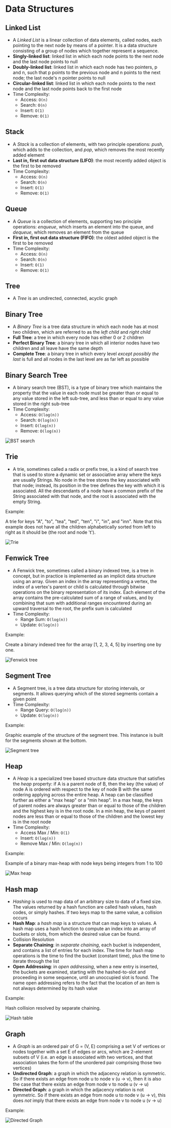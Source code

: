 # Data Structures

## Linked List

- A _Linked List_ is a linear collection of data elements, called nodes, each
  pointing to the next node by means of a pointer. It is a data structure
  consisting of a group of nodes which together represent a sequence.
- **Singly-linked list**: linked list in which each node points to the next node and the last node points to null
- **Doubly-linked list**: linked list in which each node has two pointers, p and n, such that p points to the previous node and n points to the next node; the last node's n pointer points to null
- **Circular-linked list**: linked list in which each node points to the next node and the last node points back to the first node
- Time Complexity:
  - Access: `O(n)`
  - Search: `O(n)`
  - Insert: `O(1)`
  - Remove: `O(1)`

## Stack

- A _Stack_ is a collection of elements, with two principle operations: _push_, which adds to the collection, and
  _pop_, which removes the most recently added element
- **Last in, first out data structure (LIFO)**: the most recently added object is the first to be removed
- Time Complexity:
  - Access: `O(n)`
  - Search: `O(n)`
  - Insert: `O(1)`
  - Remove: `O(1)`

## Queue

- A _Queue_ is a collection of elements, supporting two principle operations: _enqueue_, which inserts an element
  into the queue, and _dequeue_, which removes an element from the queue
- **First in, first out data structure (FIFO)**: the oldest added object is the first to be removed
- Time Complexity:
  - Access: `O(n)`
  - Search: `O(n)`
  - Insert: `O(1)`
  - Remove: `O(1)`

## Tree

- A _Tree_ is an undirected, connected, acyclic graph

## Binary Tree

- A _Binary Tree_ is a tree data structure in which each node has at most two children, which are referred to as
  the _left child_ and _right child_
- **Full Tree**: a tree in which every node has either 0 or 2 children
- **Perfect Binary Tree**: a binary tree in which all interior nodes have two children and all leave have the same depth
- **Complete Tree**: a binary tree in which every level _except possibly the last_ is full and all nodes in the last
  level are as far left as possible

## Binary Search Tree

- A binary search tree (BST), is a type of binary tree which maintains the property that the value in each node must be greater than or equal to any value stored in the left sub-tree, and less than or equal to any value stored in the right sub-tree
- Time Complexity:
  - Access: `O(log(n))`
  - Search: `O(log(n))`
  - Insert: `O(log(n))`
  - Remove: `O(log(n))`

![BST search](images/bst-search.svg "BST search")

## Trie

- A trie, sometimes called a radix or prefix tree, is a kind of search tree that is used to store a dynamic set or associative
  array where the keys are usually Strings. No node in the tree stores the key associated with that node; instead, its position
  in the tree defines the key with which it is associated. All the descendants of a node have a common prefix of the String associated
  with that node, and the root is associated with the empty String.

Example:

A trie for keys "A", "to", "tea", "ted", "ten", "i", "in", and "inn". Note that this example does not have all the children alphabetically sorted from left to right as it should be (the root and node 't').

![Trie](images/trie-example.svg "Trie")

## Fenwick Tree

- A Fenwick tree, sometimes called a binary indexed tree, is a tree in concept, but in practice is implemented as an implicit data
  structure using an array. Given an index in the array representing a vertex, the index of a vertex's parent or child is calculated
  through bitwise operations on the binary representation of its index. Each element of the array contains the pre-calculated sum of
  a range of values, and by combining that sum with additional ranges encountered during an upward traversal to the root, the prefix
  sum is calculated
- Time Complexity:
  - Range Sum: `O(log(n))`
  - Update: `O(log(n))`

Example:

Create a binary indexed tree for the array [1, 2, 3, 4, 5] by inserting one by one.

![Fenwick tree](images/fenwick-tree-demo.gif "Fenwick tree")

## Segment Tree

- A Segment tree, is a tree data structure for storing intervals, or segments. It allows querying which of the stored segments contain
  a given point
- Time Complexity:
  - Range Query: `O(log(n))`
  - Update: `O(log(n))`

Example:

Graphic example of the structure of the segment tree. This instance is built for the segments shown at the bottom.

![Segment tree](images/segment-tree.png "Segment tree")

## Heap

- A _Heap_ is a specialized tree based structure data structure that satisfies the _heap_ property: if A is a parent node of
  B, then the key (the value) of node A is ordered with respect to the key of node B with the same ordering applying across the entire heap.
  A heap can be classified further as either a "max heap" or a "min heap". In a max heap, the keys of parent nodes are always greater
  than or equal to those of the children and the highest key is in the root node. In a min heap, the keys of parent nodes are less than
  or equal to those of the children and the lowest key is in the root node
- Time Complexity:
  - Access Max / Min: `O(1)`
  - Insert: `O(log(n))`
  - Remove Max / Min: `O(log(n))`

Example:

Example of a binary max-heap with node keys being integers from 1 to 100

![Max heap](images/max-heap.svg "Max heap")

## Hash map

- _Hashing_ is used to map data of an arbitrary size to data of a fixed size. The values returned by a hash
  function are called hash values, hash codes, or simply hashes. If two keys map to the same value, a collision occurs
- **Hash Map**: a _hash map_ is a structure that can map keys to values. A hash map uses a hash function to compute
  an index into an array of buckets or slots, from which the desired value can be found.
- Collision Resolution
- **Separate Chaining**: in _separate chaining_, each bucket is independent, and contains a list of entries for each index. The
  time for hash map operations is the time to find the bucket (constant time), plus the time to iterate through the list
- **Open Addressing**: in _open addressing_, when a new entry is inserted, the buckets are examined, starting with the
  hashed-to-slot and proceeding in some sequence, until an unoccupied slot is found. The name open addressing refers to
  the fact that the location of an item is not always determined by its hash value

Example:

Hash collision resolved by separate chaining.

![Hash table](images/hash-table-separate-chianing.svg "Hash table")

## Graph

- A _Graph_ is an ordered pair of G = (V, E) comprising a set V of vertices or nodes together with a set E of edges or arcs,
  which are 2-element subsets of V (i.e. an edge is associated with two vertices, and that association takes the form of the
  unordered pair comprising those two vertices)
- **Undirected Graph**: a graph in which the adjacency relation is symmetric. So if there exists an edge from node u to node
  v (u -> v), then it is also the case that there exists an edge from node v to node u (v -> u)
- **Directed Graph**: a graph in which the adjacency relation is not symmetric. So if there exists an edge from node u to node v
  (u -> v), this does _not_ imply that there exists an edge from node v to node u (v -> u)

Example:

![Directed Graph](images/directed-graph.svg "Directed Graph")
